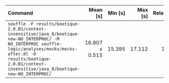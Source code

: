 | Command | Mean [s] | Min [s] | Max [s] | Relative |
|:---|---:|---:|---:|---:|
| `souffle -F results/bootique-2.0.B1/context-insensitive/java_8/bootique-new-NO_INTERPROC/ -M NO_INTERPROC souffle-logic/analyses/mocks/mocks-after.dl -D results/bootique-2.0.B1/context-insensitive/java_8/bootique-new-NO_INTERPROC/` | 16.807 ± 0.515 | 15.395 | 17.112 | 1.00 |
